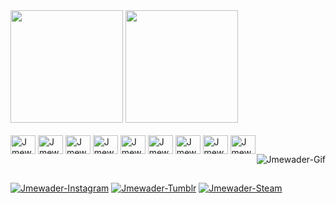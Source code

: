 

<!--
**jmewader/jmewader** is a ✨ _special_ ✨ repository because its `README.md` (this file) appears on your GitHub profile.

Here are some ideas to get you started:

- 🔭 I’m currently working on ...
- 🌱 I’m currently learning ...
- 👯 I’m looking to collaborate on ...
- 🤔 I’m looking for help with ...
- 💬 Ask me about ...
- 📫 How to reach me: ...
- 😄 Pronouns: ...
- ⚡ Fun fact: ...
-->

<div>
  <img height="180em" src="https://github-readme-stats.vercel.app/api?username=jmewader&show_icons=true&theme=omni" />
  <img height="180em" src="https://github-readme-stats.vercel.app/api/top-langs/?username=jmewader&layout=compact&theme=omni" />
</div>

<div style="display: inline-block"><br>
  <img align="center" alt="Jmewader-Js" height="30" width="40" src="https://cdn.jsdelivr.net/gh/devicons/devicon/icons/javascript/javascript-plain.svg" />
  <img align="center" alt="Jmewader-Ts" height="30" width="40" src="https://cdn.jsdelivr.net/gh/devicons/devicon/icons/typescript/typescript-plain.svg" />
  <img align="center" alt="Jmewader-React" height="30" width="40" src="https://cdn.jsdelivr.net/gh/devicons/devicon/icons/react/react-original.svg" />
  <img align="center" alt="Jmewader-HTML" height="30" width="40" src="https://cdn.jsdelivr.net/gh/devicons/devicon/icons/html5/html5-original.svg" />
  <img align="center" alt="Jmewader-CSS" height="30" width="40" src="https://cdn.jsdelivr.net/gh/devicons/devicon/icons/css3/css3-original.svg" />
  <img align="center" alt="Jmewader-Bootstrap" height="30" width="40" src="https://cdn.jsdelivr.net/gh/devicons/devicon/icons/bootstrap/bootstrap-original.svg" />
  <img align="center" alt="Jmewader-Tailwind" height="30" width="40" src="https://cdn.jsdelivr.net/gh/devicons/devicon/icons/tailwindcss/tailwindcss-plain.svg" />
  <img align="center" alt="Jmewader-Figma" height="30" width="40" src="https://cdn.jsdelivr.net/gh/devicons/devicon/icons/figma/figma-original.svg" />
  <img align="center" alt="Jmewader-NextJs" height="30" width="40" src="https://cdn.jsdelivr.net/gh/devicons/devicon/icons/nextjs/nextjs-original.svg" /> 
  <img align="right" src="https://i.ibb.co/HFdHm9t/gg276b9724fe.gif" alt="Jmewader-Gif" border="0">
</div>
 
##

<div>
  <a href="https://instagram.com/jmewader" target="_blank"><img alt="Jmewader-Instagram" src="https://img.shields.io/badge/Instagram-E4405F?style=for-the-badge&logo=instagram&logoColor=white" /></a>
  <a href="https://turn-you-into-nothing.tumblr.com" target="_blank"><img alt="Jmewader-Tumblr" src="https://img.shields.io/badge/Tumblr-%2336465D.svg?&style=for-the-badge&logo=Tumblr&logoColor=white" /></a>
  <a href="https://steamcommunity.com/id/diatonica" target="_blank"><img alt="Jmewader-Steam" src="https://img.shields.io/badge/Steam-000000?style=for-the-badge&logo=steam&logoColor=white" /></a>
</div>
